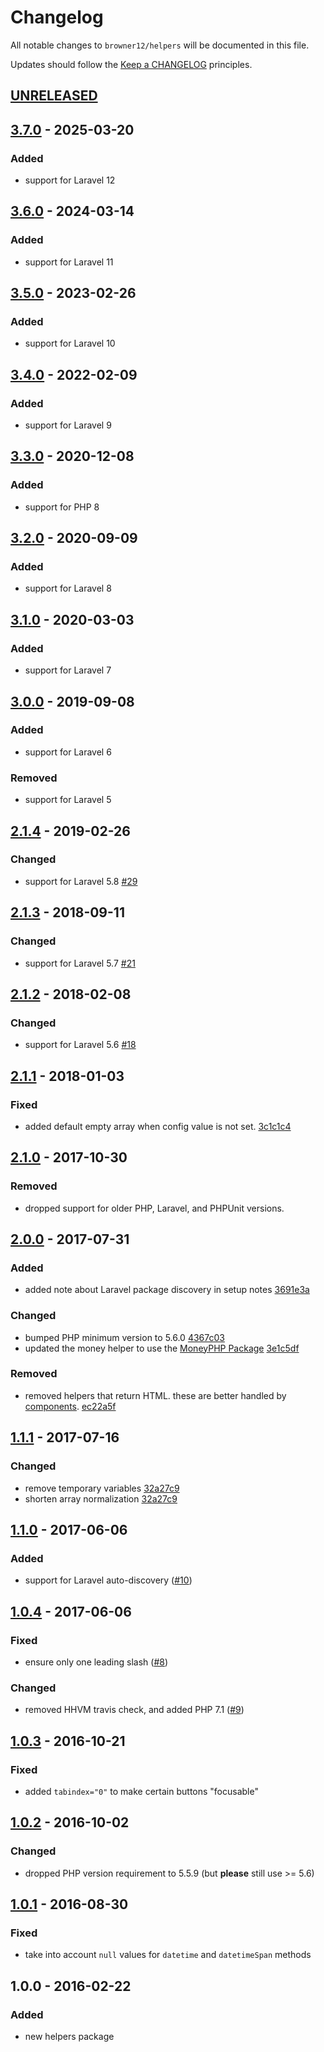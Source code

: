 # Changelog

All notable changes to `browner12/helpers` will be documented in this file.

Updates should follow the [Keep a CHANGELOG](http://keepachangelog.com/) principles.

## [UNRELEASED]

## [3.7.0] - 2025-03-20

### Added

- support for Laravel 12

## [3.6.0] - 2024-03-14

### Added

- support for Laravel 11

## [3.5.0] - 2023-02-26

### Added

- support for Laravel 10

## [3.4.0] - 2022-02-09

### Added

- support for Laravel 9

## [3.3.0] - 2020-12-08

### Added

- support for PHP 8

## [3.2.0] - 2020-09-09

### Added

- support for Laravel 8

## [3.1.0] - 2020-03-03

### Added

- support for Laravel 7

## [3.0.0] - 2019-09-08

### Added

- support for Laravel 6

### Removed

- support for Laravel 5

## [2.1.4] - 2019-02-26

### Changed

- support for Laravel 5.8 [#29](https://github.com/browner12/helpers/pull/29)

## [2.1.3] - 2018-09-11

### Changed

- support for Laravel 5.7 [#21](https://github.com/browner12/helpers/pull/21)

## [2.1.2] - 2018-02-08

### Changed

- support for Laravel 5.6 [#18](https://github.com/browner12/helpers/pull/18)

## [2.1.1] - 2018-01-03

### Fixed

- added default empty array when config value is not
  set. [3c1c1c4](https://github.com/browner12/helpers/commit/3c1c1c449ac3325d78878cd80a69a69faf997b6a)

## [2.1.0] - 2017-10-30

### Removed

- dropped support for older PHP, Laravel, and PHPUnit versions.

## [2.0.0] - 2017-07-31

### Added

- added note about Laravel package discovery in setup
  notes [3691e3a](https://github.com/browner12/helpers/commit/3691e3a681bfba2ceb32fff037d126d41f8661dc)

### Changed

- bumped PHP minimum version to
  5.6.0 [4367c03](https://github.com/browner12/helpers/commit/4367c03fd068241ace3b575ef605501a4676aa6b)
- updated the money helper to use
  the [MoneyPHP Package](https://github.com/moneyphp/money) [3e1c5df](https://github.com/browner12/helpers/commit/3e1c5dfa2b9810769c85d60d9c7e561fc7a7a6de)

### Removed

- removed helpers that return HTML. these are better handled
  by [components](https://laravel.com/docs/5.4/blade#components-and-slots). [ec22a5f](https://github.com/browner12/helpers/commit/ec22a5f82a609511c2dec3911fedc62b71a76d76)

## [1.1.1] - 2017-07-16

### Changed

- remove temporary
  variables [32a27c9](https://github.com/browner12/helpers/commit/32a27c90ff18d1ee829ff45edf2bf3b959de7e1d)
- shorten array
  normalization [32a27c9](https://github.com/browner12/helpers/commit/32a27c90ff18d1ee829ff45edf2bf3b959de7e1d)

## [1.1.0] - 2017-06-06

### Added

- support for Laravel auto-discovery ([#10](https://github.com/browner12/helpers/pull/10))

## [1.0.4] - 2017-06-06

### Fixed

- ensure only one leading slash ([#8](https://github.com/browner12/helpers/pull/8))

### Changed

- removed HHVM travis check, and added PHP 7.1 ([#9](https://github.com/browner12/helpers/pull/9))

## [1.0.3] - 2016-10-21

### Fixed

- added `tabindex="0"` to make certain buttons "focusable"

## [1.0.2] - 2016-10-02

### Changed

- dropped PHP version requirement to 5.5.9 (but **please** still use >= 5.6)

## [1.0.1] - 2016-08-30

### Fixed

- take into account `null` values for `datetime` and `datetimeSpan` methods

## 1.0.0 - 2016-02-22

### Added

- new helpers package

[unreleased]: https://github.com/browner12/helpers/compare/v3.7.0...HEAD
[3.7.0]: https://github.com/browner12/helpers/compare/v3.6.0...v3.7.0
[3.6.0]: https://github.com/browner12/helpers/compare/v3.5.0...v3.6.0
[3.5.0]: https://github.com/browner12/helpers/compare/v3.4.0...v3.5.0
[3.4.0]: https://github.com/browner12/helpers/compare/v3.3.0...v3.4.0
[3.3.0]: https://github.com/browner12/helpers/compare/v3.2.0...v3.3.0
[3.2.0]: https://github.com/browner12/helpers/compare/v3.1.0...v3.2.0
[3.1.0]: https://github.com/browner12/helpers/compare/v3.0.0...v3.1.0
[3.0.0]: https://github.com/browner12/helpers/compare/v2.1.4...v3.0.0
[2.1.4]: https://github.com/browner12/helpers/compare/v2.1.3...v2.1.4
[2.1.3]: https://github.com/browner12/helpers/compare/v2.1.2...v2.1.3
[2.1.2]: https://github.com/browner12/helpers/compare/v2.1.1...v2.1.2
[2.1.1]: https://github.com/browner12/helpers/compare/v2.1.0...v2.1.1
[2.1.0]: https://github.com/browner12/helpers/compare/v2.0.0...v2.1.0
[2.0.0]: https://github.com/browner12/helpers/compare/v1.1.1...v2.0.0
[1.1.1]: https://github.com/browner12/helpers/compare/v1.1.0...v1.1.1
[1.1.0]: https://github.com/browner12/helpers/compare/v1.0.4...v1.1.0
[1.0.4]: https://github.com/browner12/helpers/compare/v1.0.3...v1.0.4
[1.0.3]: https://github.com/browner12/helpers/compare/v1.0.2...v1.0.3
[1.0.2]: https://github.com/browner12/helpers/compare/v1.0.1...v1.0.2
[1.0.1]: https://github.com/browner12/helpers/compare/v1.0.0...v1.0.1
